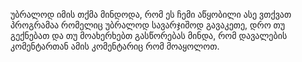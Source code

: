 უბრალოდ იმის თქმა მინდოდა, რომ ეს ჩემი აწყობილი ასე ვთქვათ პროგრამაა  რომელიც უბრალოდ სავარჯიშოდ გავაკეთე, დრო თუ გექნებათ და თუ მოახერხებთ გასწორებას მინდა, რომ დავალების კომენტართან ამის კომენტარიც რომ მოაყოლოთ.